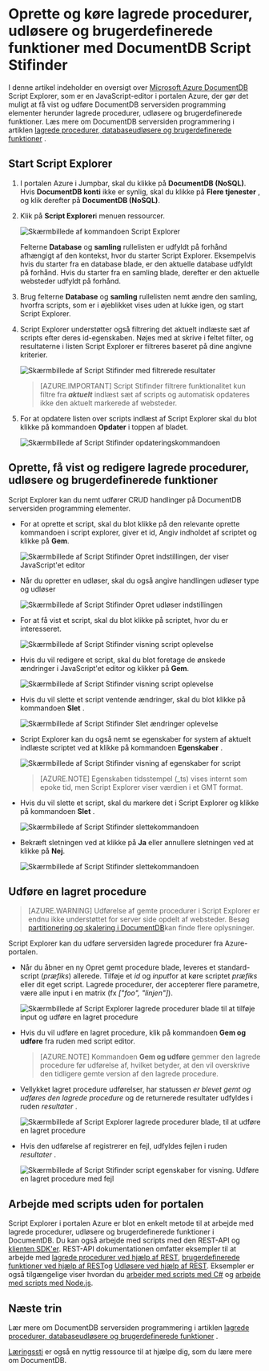 <properties
    pageTitle="DocumentDB Script Explorer, et JavaScript-redigeringsprogram | Microsoft Azure"
    description="Få mere at vide om DocumentDB Script Explorer, et værktøj til Azure Portal til at administrere DocumentDB serversiden programming elementer herunder lagrede procedurer, udløsere og brugerdefinerede funktioner."
    keywords="JavaScript-editor"
    services="documentdb"
    authors="kirillg"
    manager="jhubbard"
    editor="monicar"
    documentationCenter=""/>

<tags
    ms.service="documentdb"
    ms.workload="data-services"
    ms.tgt_pltfrm="na"
    ms.devlang="na"
    ms.topic="article"
    ms.date="08/30/2016"
    ms.author="kirillg"/>

# <a name="create-and-run-stored-procedures-triggers-and-user-defined-functions-using-the-documentdb-script-explorer"></a>Oprette og køre lagrede procedurer, udløsere og brugerdefinerede funktioner med DocumentDB Script Stifinder

I denne artikel indeholder en oversigt over [Microsoft Azure DocumentDB](https://azure.microsoft.com/services/documentdb/) Script Explorer, som er en JavaScript-editor i portalen Azure, der gør det muligt at få vist og udføre DocumentDB serversiden programming elementer herunder lagrede procedurer, udløsere og brugerdefinerede funktioner. Læs mere om DocumentDB serversiden programmering i artiklen [lagrede procedurer, databaseudløsere og brugerdefinerede funktioner](documentdb-programming.md) .

## <a name="launch-script-explorer"></a>Start Script Explorer

1. I portalen Azure i Jumpbar, skal du klikke på **DocumentDB (NoSQL)**. Hvis **DocumentDB konti** ikke er synlig, skal du klikke på **Flere tjenester** , og klik derefter på **DocumentDB (NoSQL)**.

2. Klik på **Script Explorer**i menuen ressourcer.

    ![Skærmbillede af kommandoen Script Explorer](./media/documentdb-view-scripts/scriptexplorercommand.png)
 
    Felterne **Database** og **samling** rullelisten er udfyldt på forhånd afhængigt af den kontekst, hvor du starter Script Explorer.  Eksempelvis hvis du starter fra en database blade, er den aktuelle database udfyldt på forhånd.  Hvis du starter fra en samling blade, derefter er den aktuelle websteder udfyldt på forhånd.

4.  Brug felterne **Database** og **samling** rullelisten nemt ændre den samling, hvorfra scripts, som er i øjeblikket vises uden at lukke igen, og start Script Explorer.  

5. Script Explorer understøtter også filtrering det aktuelt indlæste sæt af scripts efter deres id-egenskaben.  Nøjes med at skrive i feltet filter, og resultaterne i listen Script Explorer er filtreres baseret på dine angivne kriterier.

    ![Skærmbillede af Script Stifinder med filtrerede resultater](./media/documentdb-view-scripts/scriptexplorerfilterresults.png)


    > [AZURE.IMPORTANT] Script Stifinder filtrere funktionalitet kun filtre fra ***aktuelt*** indlæst sæt af scripts og automatisk opdateres ikke den aktuelt markerede af websteder.

5. For at opdatere listen over scripts indlæst af Script Explorer skal du blot klikke på kommandoen **Opdater** i toppen af bladet.

    ![Skærmbillede af Script Stifinder opdateringskommandoen](./media/documentdb-view-scripts/scriptexplorerrefresh.png)


## <a name="create-view-and-edit-stored-procedures-triggers-and-user-defined-functions"></a>Oprette, få vist og redigere lagrede procedurer, udløsere og brugerdefinerede funktioner

Script Explorer kan du nemt udfører CRUD handlinger på DocumentDB serversiden programming elementer.  

- For at oprette et script, skal du blot klikke på den relevante oprette kommandoen i script explorer, giver et id, Angiv indholdet af scriptet og klikke på **Gem**.

    ![Skærmbillede af Script Stifinder Opret indstillingen, der viser JavaScript'et editor](./media/documentdb-view-scripts/scriptexplorercreatecommand.png)

- Når du opretter en udløser, skal du også angive handlingen udløser type og udløser

    ![Skærmbillede af Script Stifinder Opret udløser indstillingen](./media/documentdb-view-scripts/scriptexplorercreatetrigger.png)

- For at få vist et script, skal du blot klikke på scriptet, hvor du er interesseret.

    ![Skærmbillede af Script Stifinder visning script oplevelse](./media/documentdb-view-scripts/scriptexplorerviewscript.png)

- Hvis du vil redigere et script, skal du blot foretage de ønskede ændringer i JavaScript'et editor og klikker på **Gem**.

    ![Skærmbillede af Script Stifinder visning script oplevelse](./media/documentdb-view-scripts/scriptexplorereditscript.png)

- Hvis du vil slette et script ventende ændringer, skal du blot klikke på kommandoen **Slet** .

    ![Skærmbillede af Script Stifinder Slet ændringer oplevelse](./media/documentdb-view-scripts/scriptexplorerdiscardchanges.png)

- Script Explorer kan du også nemt se egenskaber for system af aktuelt indlæste scriptet ved at klikke på kommandoen **Egenskaber** .

    ![Skærmbillede af Script Stifinder visning af egenskaber for script](./media/documentdb-view-scripts/scriptproperties.png)

    > [AZURE.NOTE] Egenskaben tidsstempel (_ts) vises internt som epoke tid, men Script Explorer viser værdien i et GMT format.

- Hvis du vil slette et script, skal du markere det i Script Explorer og klikke på kommandoen **Slet** .

    ![Skærmbillede af Script Stifinder slettekommandoen](./media/documentdb-view-scripts/scriptexplorerdeletescript1.png)

- Bekræft sletningen ved at klikke på **Ja** eller annullere sletningen ved at klikke på **Nej**.

    ![Skærmbillede af Script Stifinder slettekommandoen](./media/documentdb-view-scripts/scriptexplorerdeletescript2.png)

## <a name="execute-a-stored-procedure"></a>Udføre en lagret procedure

> [AZURE.WARNING] Udførelse af gemte procedurer i Script Explorer er endnu ikke understøttet for server side opdelt af websteder. Besøg [partitionering og skalering i DocumentDB](documentdb-partition-data.md)kan finde flere oplysninger.

Script Explorer kan du udføre serversiden lagrede procedurer fra Azure-portalen.

- Når du åbner en ny Opret gemt procedure blade, leveres et standard-script (*præfiks*) allerede. Tilføje et *id* og *input*for at køre scriptet *præfiks* eller dit eget script. Lagrede procedurer, der accepterer flere parametre, være alle input i en matrix (fx *["foo", "linjen"]*).

    ![Skærmbillede af Script Explorer lagrede procedurer blade til at tilføje input og udføre en lagret procedure](./media/documentdb-view-scripts/documentdb-execute-a-stored-procedure-input.png)

- Hvis du vil udføre en lagret procedure, klik på kommandoen **Gem og udføre** fra ruden med script editor.

    > [AZURE.NOTE] Kommandoen **Gem og udføre** gemmer den lagrede procedure før udførelse af, hvilket betyder, at den vil overskrive den tidligere gemte version af den lagrede procedure.

- Vellykket lagret procedure udførelser, har statussen *er blevet gemt og udføres den lagrede procedure* og de returnerede resultater udfyldes i ruden *resultater* .

    ![Skærmbillede af Script Explorer lagrede procedurer blade, til at udføre en lagret procedure](./media/documentdb-view-scripts/documentdb-execute-a-stored-procedure.png)

- Hvis den udførelse af registrerer en fejl, udfyldes fejlen i ruden *resultater* .

    ![Skærmbillede af Script Stifinder script egenskaber for visning. Udføre en lagret procedure med fejl](./media/documentdb-view-scripts/documentdb-execute-a-stored-procedure-error.png)

## <a name="work-with-scripts-outside-the-portal"></a>Arbejde med scripts uden for portalen

Script Explorer i portalen Azure er blot en enkelt metode til at arbejde med lagrede procedurer, udløsere og brugerdefinerede funktioner i DocumentDB. Du kan også arbejde med scripts med den REST-API og [klienten SDK'er](documentdb-sdk-dotnet.md). REST-API dokumentationen omfatter eksempler til at arbejde med [lagrede procedurer ved hjælp af REST](https://msdn.microsoft.com/library/azure/mt489092.aspx), [brugerdefinerede funktioner ved hjælp af REST](https://msdn.microsoft.com/library/azure/dn781481.aspx)og [Udløsere ved hjælp af REST](https://msdn.microsoft.com/library/azure/mt489116.aspx). Eksempler er også tilgængelige viser hvordan du [arbejder med scripts med C#](documentdb-dotnet-samples.md#server-side-programming-examples) og [arbejde med scripts med Node.js](documentdb-nodejs-samples.md#server-side-programming-examples).

## <a name="next-steps"></a>Næste trin

Lær mere om DocumentDB serversiden programmering i artiklen [lagrede procedurer, databaseudløsere og brugerdefinerede funktioner](documentdb-programming.md) .

[Læringssti](https://azure.microsoft.com/documentation/learning-paths/documentdb/) er også en nyttig ressource til at hjælpe dig, som du lære mere om DocumentDB.  
